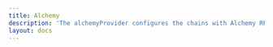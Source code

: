 ```yaml
---
title: Alchemy
description: 'The alchemyProvider configures the chains with Alchemy RPC URLs and also provides an ethers.js AlchemyProvider.'
layout: docs
---
```

